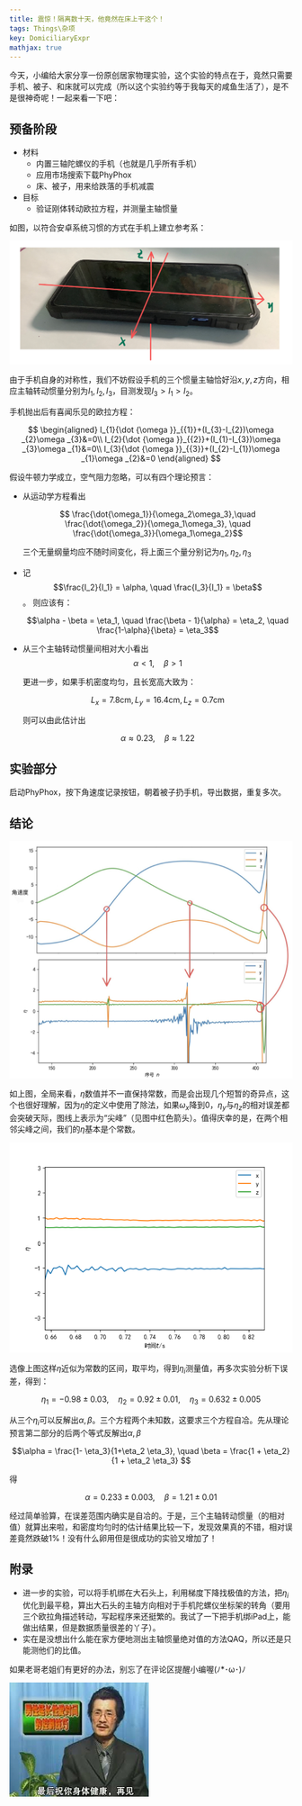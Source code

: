 ```yaml
---
title: 震惊！隔离数十天，他竟然在床上干这个！
tags: Things\杂项
key: DomiciliaryExpr
mathjax: true
---
```


今天，小编给大家分享一份原创居家物理实验，这个实验的特点在于，竟然只需要手机、被子、和床就可以完成<span class="heimu" title="肥宅大哭.jpg">（所以这个实验约等于我每天的咸鱼生活了）</span>，是不是很神奇呢！一起来看一下吧：

<!--more-->
## 预备阶段

- 材料
  - 内置三轴陀螺仪的手机（也就是几乎所有手机）
  - 应用市场搜索下载PhyPhox
  - 床、被子，用来给跌落的手机减震
- 目标
  - 验证刚体转动欧拉方程，并测量主轴惯量

如图，以符合安卓系统习惯的方式在手机上建立参考系：

![手机本体坐标轴示意](/assets/images/PhoneDemo.png)

由于手机自身的对称性，我们不妨假设手机的三个惯量主轴恰好沿$x, y, z$方向，相应主轴转动惯量分别为$I_1, I_2, I_3$，目测发现$I_3 > I_1 > I_2$。

手机抛出后有喜闻乐见的欧拉方程：

$$
\begin{aligned}
    I_{1}{\dot  {\omega }}_{{1}}+(I_{3}-I_{2})\omega _{2}\omega _{3}&=0\\
    I_{2}{\dot  {\omega }}_{{2}}+(I_{1}-I_{3})\omega _{3}\omega _{1}&=0\\
    I_{3}{\dot  {\omega }}_{{3}}+(I_{2}-I_{1})\omega _{1}\omega _{2}&=0
\end{aligned}
$$

假设牛顿力学成立，空气阻力忽略，可以有四个理论预言：

- 从运动学方程看出

    $$ \frac{\dot{\omega_1}}{\omega_2\omega_3},\quad \frac{\dot{\omega_2}}{\omega_1\omega_3}, \quad \frac{\dot{\omega_3}}{\omega_1\omega_2}$$

    三个无量纲量均应不随时间变化，将上面三个量分别记为$\eta_1, \eta_2, \eta_3$
- 记
    $$\frac{I_2}{I_1} = \alpha, \quad \frac{I_3}{I_1} = \beta$$。
    则应该有：

    $$\alpha - \beta = \eta_1, \quad \frac{\beta - 1}{\alpha} = \eta_2, \quad \frac{1-\alpha}{\beta} = \eta_3$$

- 从三个主轴转动惯量间相对大小看出
    $$\alpha < 1, \quad \beta > 1 $$

    更进一步，如果手机密度均匀，且长宽高大致为：

    $$L_x = 7.8\text{cm}, L_y = 16.4 \text{cm}, L_z = 0.7\text{cm} $$

    则可以由此估计出

    $$ \alpha \approx \text{0.23}, \quad \beta \approx \text{1.22} $$

## 实验部分

启动PhyPhox，按下角速度记录按钮，朝着被子扔手机，导出数据，重复多次。

## 结论

![角速度与\eta计算值](/assets/images/Phone_result1.jpg)

如上图，全局来看，$\eta$数值并不一直保持常数，而是会出现几个短暂的奇异点，这个也很好理解，因为$\eta$的定义中使用了除法，如果$\omega_x$降到0，$\eta_y$与$\eta_z$的相对误差都会突破天际，图线上表示为“尖峰”（见图中红色箭头）。值得庆幸的是，在两个相邻尖峰之间，我们的$\eta$基本是个常数。

![\eta平稳值区间放大](/assets/images/PhoneEtasMin.png)

选像上图这样$\eta$近似为常数的区间，取平均，得到$\eta_i$测量值，再多次实验分析下误差，得到：

$$\eta_1 = -0.98 \pm 0.03,\quad \eta_2 = 0.92 \pm 0.01,\quad \eta_3 = 0.632 \pm 0.005$$

从三个$\eta_i$可以反解出$\alpha, \beta$。三个方程两个未知数，这要求三个方程自冾。先从理论预言第二部分的后两个等式反解出$\alpha, \beta$

$$\alpha = \frac{1- \eta_3}{1+\eta_2 \eta_3}, \quad \beta = \frac{1 + \eta_2}{1 + \eta_2 \eta_3} $$

得

$$\alpha =  0.233 \pm 0.003, \quad \beta =  1.21 \pm 0.01$$

经过简单验算，在误差范围内确实是自冾的。于是，三个主轴转动惯量（的相对值）就算出来啦，和密度均匀时的估计结果比较一下，发现效果真的不错，相对误差竟然跌破1%！<span class="heimu" title="肥宅大哭.jpg">没有什么卵用但是很成功的实验又增加了！</span>

## 附录

- 进一步的实验，可以将手机绑在大石头上，利用梯度下降找极值的方法，把$\eta_i$优化到最平稳，算出大石头的主轴方向相对于手机陀螺仪坐标架的转角（要用三个欧拉角描述转动，写起程序来还挺繁的。我试了一下把手机绑iPad上，能做出结果，但是数据质量很差的丫子）。
- 实在是没想出什么能在家方便地测出主轴惯量绝对值的方法QAQ，所以还是只能测他们的比值。

如果老哥老姐们有更好的办法，别忘了在评论区提醒小编喔(ﾉ*･ω･)ﾉ

![再见](/assets/images/goodbye.jpg)